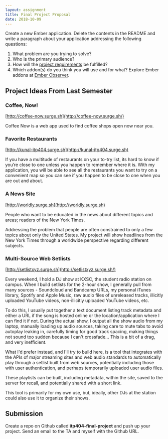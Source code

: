 ```yaml
---
layout: assignment
title: Final Project Proposal
date: 2018-10-09
---
```


Create a new Ember application. Delete the contents in the README and write a paragraph about your application addressing the following questions:

1. What problem are you trying to solve?
2. Who is the primary audience?
3. How will the [project requirements](/teaching/2018/itp404-final-project) be fulfilled?
4. Which addon(s) do you think you will use and for what? Explore Ember addons at [Ember Observer](https://www.emberobserver.com/).

## Project Ideas From Last Semester

### Coffee, Now!

[http://coffee-now.surge.sh](http://coffee-now.surge.sh/)

Coffee Now is a web app used to find coffee shops open now near you.

### Favorite Restaurants

[http://kunal-itp404.surge.sh](http://kunal-itp404.surge.sh)

If you have a multitude of restaurants on your to-try list, its hard to know if you’re close to one unless you happen to remember where it is. With my application, you will be able to see all the restaurants you want to try on a convenient map so you can see if you happen to be close to one when you are out and about.

### A News Site

[http://worldly.surge.sh](http://worldly.surge.sh)

People who want to be educated in the news about different topics and areas; readers of the New York Times.

Addressing the problem that people are often constrained to only a few topics about only the United States. My project will show headlines from the New York Times through a worldwide perspective regarding different subjects.

### Multi-Source Web Setlists

[http://setlistxyz.surge.sh](http://setlistxyz.surge.sh/)

Every weekend, I hold a DJ show at KXSC, the student radio station on campus. When I build setlists for the 2-hour show, I generally pull from many sources - Soundcloud and Bandcamp URLs, my personal iTunes library, Spotify and Apple Music, raw audio files of unreleased tracks, illicitly uploaded YouTube videos, non-illicitly uploaded YouTube videos, etc.

To do this, I usually put together a text document listing track metadata and either a URL if the song is hosted online or the location/application where I can find it if not. During the actual show, I output all the show audio from my laptop, manually loading up audio sources, taking care to mute tabs to avoid autoplay leaking in, carefully timing for good track spacing, making things not sound too sudden because I can't crossfade... This is a bit of a drag, and very inefficient.

What I'd prefer instead, and I'll try to build here, is a tool that integrates with the APIs of major streaming sites and web audio standards to automatically play through a setlist built from web sources, potentially including those with user authentication, and perhaps temporarily uploaded user audio files.

These playlists can be built, including metadata, within the site, saved to the server for recall, and potentially shared with a short link.

This tool is primarily for my own use, but, ideally, other DJs at the station could also use it to organize their shows.


## Submission

Create a repo on Github called __itp404-final-project__ and push up your project. Send an email to the TA and myself with the Github URL.
